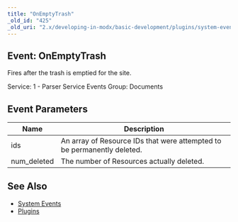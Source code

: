```yaml
---
title: "OnEmptyTrash"
_old_id: "425"
_old_uri: "2.x/developing-in-modx/basic-development/plugins/system-events/onemptytrash"
---
```


## Event: OnEmptyTrash

Fires after the trash is emptied for the site.

Service: 1 - Parser Service Events 
Group: Documents

## Event Parameters

| Name | Description |
|------|-------------|
| ids | An array of Resource IDs that were attempted to be permanently deleted. |
| num\_deleted | The number of Resources actually deleted. |

## See Also

- [System Events](developing-in-modx/basic-development/plugins/system-events "System Events")
- [Plugins](developing-in-modx/basic-development/plugins "Plugins")